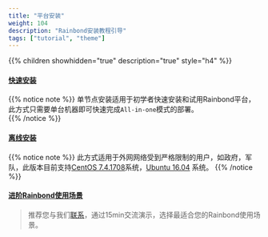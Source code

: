 ```yaml
---
title: "平台安装"
weight: 104
description: "Rainbond安装教程引导"
tags: ["tutorial", "theme"] 
---
```


{{% children showhidden="true" description="true" style="h4"  %}}


#### [快速安装](/user-operations/install/online_install)

{{% notice note %}}
单节点安装适用于初学者快速安装和试用Rainbond平台，此方式只需要单台机器即可快速完成`All-in-one`模式的部署。       
{{% /notice %}}

#### [离线安装](/user-operations/install/offline_install/)

{{% notice note %}}
此方式适用于外网网络受到严格限制的用户，如政府，军队，此版本目前支持[CentOS 7.4.1708](http://goodrain-pkg.oss-cn-shanghai.aliyuncs.com/system/CentOS/CentOS-7-x86_64-Minimal-1708.iso)系统，[Ubuntu 16.04](https://goodrain-pkg.oss-cn-shanghai.aliyuncs.com/system/CentOS/ubuntu-16.04.6-server-amd64.iso) 系统。
{{% /notice %}}

#### [进阶Rainbond使用场景](/user-operations/install/)

> 推荐您与我们[联系](http://rainbond.mikecrm.com/MwEXgoV?iro=1)，通过15min交流演示，选择最适合您的Rainbond使用场景。


